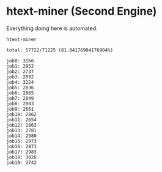 # htext-miner (Second Engine)

Everything doing here is automated.

```
htext-miner

total: 57722/71225 (81.04176904176904%)

job0: 3166
job1: 2952
job2: 2737
job3: 2892
job4: 3224
job5: 2836
job6: 2865
job7: 2849
job8: 2803
job9: 2661
job10: 2862
job11: 2654
job12: 2863
job13: 2781
job14: 2980
job15: 2973
job16: 2873
job17: 2983
job18: 3026
job19: 2742
```
